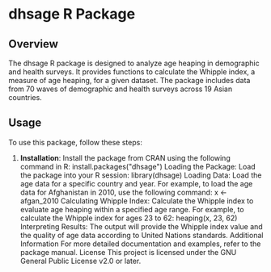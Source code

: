 # dhsage R Package

## Overview
The dhsage R package is designed to analyze age heaping in demographic and health surveys. It provides functions to calculate the Whipple index, a measure of age heaping, for a given dataset. The package includes data from 70 waves of demographic and health surveys across 19 Asian countries.

## Usage
To use this package, follow these steps:

1. **Installation**: Install the package from CRAN using the following command in R:
   install.packages("dhsage")
Loading the Package: Load the package into your R session:
library(dhsage)
Loading Data: Load the age data for a specific country and year. For example, to load the age data for Afghanistan in 2010, use the following command:
x <- afgan_2010
Calculating Whipple Index: Calculate the Whipple index to evaluate age heaping within a specified age range. For example, to calculate the Whipple index for ages 23 to 62:
heaping(x, 23, 62)
Interpreting Results: The output will provide the Whipple index value and the quality of age data according to United Nations standards.
Additional Information
For more detailed documentation and examples, refer to the package manual.
License
This project is licensed under the GNU General Public License v2.0 or later. 

